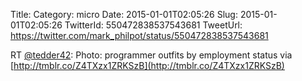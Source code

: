 Title: 
Category: micro
Date: 2015-01-01T02:05:26
Slug: 2015-01-01T02:05:26
TwitterId: 550472838537543681
TweetUrl: https://twitter.com/mark_philpot/status/550472838537543681

RT [@tedder42](https://twitter.com/tedder42): Photo: programmer outfits by employment status via [http://tmblr.co/Z4TXzx1ZRKSzB](http://tmblr.co/Z4TXzx1ZRKSzB)